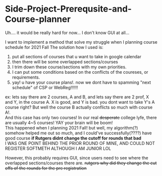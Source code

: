 # Side-Project-Prerequsite-and-Course-planner
Uh.... it would be really hard for now... I don't know GUI at all...

I want to implement a method that solve my struggle when I planning course schedule for 2021 Fall
The solution how I used is:
1. put all sections of courses that u want to take in google calendar
2. then there will be some overlapped sections/courses
3. I trim down these course/sections with my own priorities.
4. I can put some conditions based on the conflicts of the coureses, or requirements.
5. yay! u have your course plans!. now we dont have to spamming "next schedule" of CSP or WebReg!!!!!!


ex: lets say there are 2 courses, A and B, and lets say there are 2 prof, X and Y, in the course A. X is good, and Y is bad. you dont want to take Y's A course right? But well the course B actually conflicts so much with course A!.   
And this case has only two courses! In our real ~~desperate~~ college lyfe, there are usually 4~5 courses! YAY your brain will be boom!   
This happened when I planning 2021 Fall! but well, my algorithm(?) somehow helped me out so much, and I could've successfully(????) have good course **if Rutgers didnt change the cutoff for rounds that bad**   
I WAS ONE POINT BEHIND THE PRIOR ROUND OF MINE, AND COULD NOT REGISTER SOFTMETH ALTHOUGH I AM JUNIOR LOL  

However, this probably requires GUI, since users need to see where the overlapped sections/courses there are. 
~~rutgers why did they change the cut offs of the rounds for the pre registration~~
